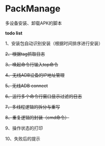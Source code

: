 # PackManage
多设备安装、卸载APK的脚本



**todo list**

1、安装包自动识别安装（根据时间排序进行安装）

~~2、根据tag抓取日志~~

~~3、唤起命令行输入top命令~~

~~4、无线ADB设备的IP地址管理~~

~~5、无线ADB connect~~

~~6、运行多个命令行窗口显示过滤的日志~~

~~7、多线程逻辑的拆分与重写~~

~~8、重复逻辑的封装（cmd命令）~~

9、操作状态的打印

10、失败后的提示

